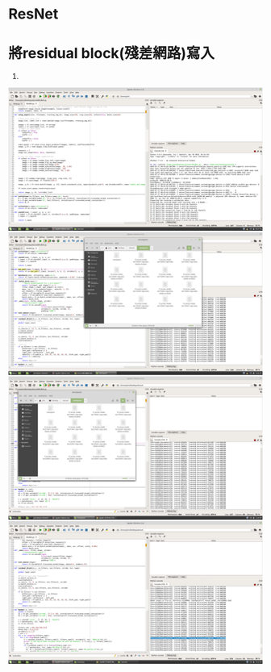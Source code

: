 # ResNet
# 將residual block(殘差網路)寫入
1.
![alt text](https://github.com/snsd050331/ResNet/blob/master/resnet_00.png?raw=true)
![alt text](https://github.com/snsd050331/ResNet/blob/master/resnet_01.png?raw=true)
![alt text](https://github.com/snsd050331/ResNet/blob/master/resnet_02.png?raw=true)
![alt text](https://github.com/snsd050331/ResNet/blob/master/resnet_03.png?raw=true)
